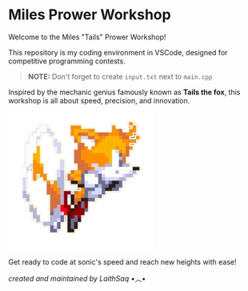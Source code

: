 # Miles Prower Workshop

Welcome to the Miles "Tails" Prower Workshop!

This repository is my coding environment in VSCode, designed for competitive programming contests. 

> **NOTE:** Don't forget to create `input.txt` next to `main.cpp`

Inspired by the mechanic genius famously known as **Tails the fox**, this workshop is all about speed, precision, and innovation.

![tails](basement/shelf/tails-the-fox-racing.png)

Get ready to code at sonic's speed and reach new heights with ease!

*created and maintained by LaithSaq* •︿•
